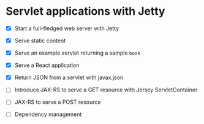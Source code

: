 # Servlet applications with Jetty

* [x] Start a full-fledged web server with Jetty
* [x] Serve static content
* [x] Serve an example servlet returning a sample `book`
* [x] Serve a React application
* [x] Return JSON from a servlet with javax.json
* [ ] Introduce JAX-RS to serve a GET resource with Jersey ServletContainer
* [ ] JAX-RS to serve a POST resource
* [ ] Dependency management

